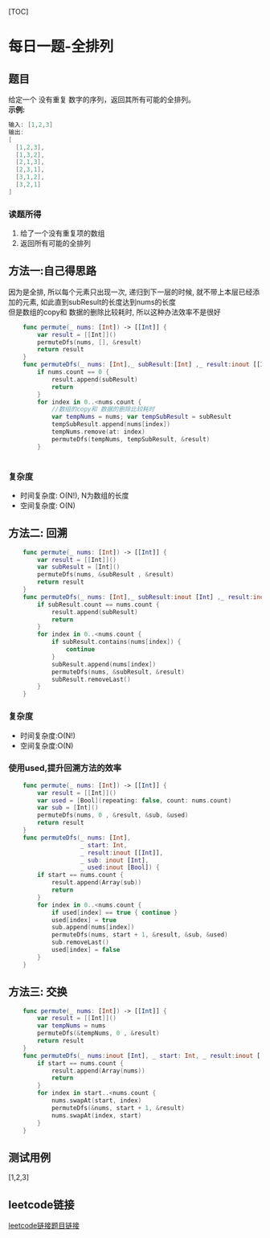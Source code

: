 [TOC]

# 每日一题-全排列

## 题目
给定一个 没有重复 数字的序列，返回其所有可能的全排列。  
**示例:**  
```java
输入: [1,2,3]
输出:
[
  [1,2,3],
  [1,3,2],
  [2,1,3],
  [2,3,1],
  [3,1,2],
  [3,2,1]
]
```

### 读题所得
1. 给了一个没有重复项的数组
2. 返回所有可能的全排列

## 方法一:自己得思路
因为是全排, 所以每个元素只出现一次, 递归到下一层的时候, 就不带上本层已经添加的元素, 如此直到subResult的长度达到nums的长度  
但是数组的copy和 数据的删除比较耗时, 所以这种办法效率不是很好
```swift
    func permute(_ nums: [Int]) -> [[Int]] {
        var result = [[Int]]()
        permuteDfs(nums, [], &result)
        return result
    }
    func permuteDfs(_ nums: [Int],_ subResult:[Int] ,_ result:inout [[Int]]) {
        if nums.count == 0 {
            result.append(subResult)
            return
        }
        for index in 0..<nums.count {
            //数组的copy和 数据的删除比较耗时
            var tempNums = nums; var tempSubResult = subResult
            tempSubResult.append(nums[index])
            tempNums.remove(at: index)
            permuteDfs(tempNums, tempSubResult, &result)
        }
    
```
### 复杂度
* 时间复杂度: O(N!), N为数组的长度
* 空间复杂度: O(N)

## 方法二: 回溯
```swift
    func permute(_ nums: [Int]) -> [[Int]] {
        var result = [[Int]]()
        var subResult = [Int]()
        permuteDfs(nums, &subResult , &result)
        return result
    }
    func permuteDfs(_ nums: [Int],_ subResult:inout [Int] ,_ result:inout [[Int]]) {
        if subResult.count == nums.count {
            result.append(subResult)
            return
        }
        for index in 0..<nums.count {
            if subResult.contains(nums[index]) {
                continue
            }
            subResult.append(nums[index])
            permuteDfs(nums, &subResult, &result)
            subResult.removeLast()
        }
    }
```
### 复杂度
* 时间复杂度:O(N!)
* 空间复杂度:O(N)

### 使用used,提升回溯方法的效率
```swift
    func permute(_ nums: [Int]) -> [[Int]] {
        var result = [[Int]]()
        var used = [Bool](repeating: false, count: nums.count)
        var sub = [Int]()
        permuteDfs(nums, 0 , &result, &sub, &used)
        return result
    }
    func permuteDfs(_ nums: [Int],
                    _ start: Int,
                    _ result:inout [[Int]],
                    _ sub: inout [Int],
                    _ used:inout [Bool]) {
        if start == nums.count {
            result.append(Array(sub))
            return
        }
        for index in 0..<nums.count {
            if used[index] == true { continue }
            used[index] = true
            sub.append(nums[index])
            permuteDfs(nums, start + 1, &result, &sub, &used)
            sub.removeLast()
            used[index] = false
        }
    }
```

## 方法三: 交换
```swift
    func permute(_ nums: [Int]) -> [[Int]] {
        var result = [[Int]]()
        var tempNums = nums
        permuteDfs(&tempNums, 0 , &result)
        return result
    }
    func permuteDfs(_ nums:inout [Int], _ start: Int, _ result:inout [[Int]]) {
        if start == nums.count {
            result.append(Array(nums))
            return
        }
        for index in start..<nums.count {
            nums.swapAt(start, index)
            permuteDfs(&nums, start + 1, &result)
            nums.swapAt(index, start)
        }
    }
```

## 测试用例
[1,2,3]  

## leetcode链接
[leetcode链接题目链接](https://leetcode-cn.com/problems/permutations/)  